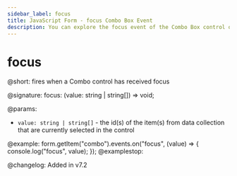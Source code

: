 ```yaml
---
sidebar_label: focus
title: JavaScript Form - focus Combo Box Event 
description: You can explore the focus event of the Combo Box control of Form in the documentation of the DHTMLX JavaScript UI library. Browse developer guides and API reference, try out code examples and live demos, and download a free 30-day evaluation version of DHTMLX Suite 7.
---
```


# focus

@short: fires when a Combo control has received focus

@signature: focus: (value: string | string[]) => void;

@params:
- `value: string | string[]` - the id(s) of the item(s) from data collection that are currently selected in the control

@example:
form.getItem("combo").events.on("focus", (value) => {
    console.log("focus", value);
});
@examplestop:

@changelog: Added in v7.2

